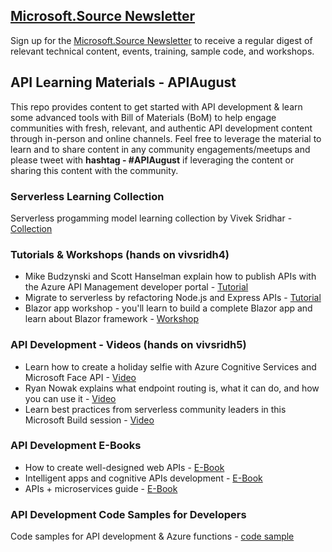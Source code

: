 ## [Microsoft.Source Newsletter](https://azure.microsoft.com/en-in/resources/join-the-azure-developer-community/?wt.mc_id=AID3018158_QSG_EML_NLTR_445400&ocid=AID3018158_QSG_EML_NLTR_445400)

Sign up for the [Microsoft.Source Newsletter](https://azure.microsoft.com/en-in/resources/join-the-azure-developer-community/?wt.mc_id=AID3018158_QSG_EML_NLTR_445400&ocid=AID3018158_QSG_EML_NLTR_445400) to receive a regular digest of relevant technical content, events, training, sample code, and workshops.

## API Learning Materials - APIAugust

This repo provides content to get started with API development & learn some advanced tools with Bill of Materials (BoM) to help engage communities with fresh, relevant, and authentic API development content through in-person and online channels. Feel free to leverage the material to learn and to share content in any community engagements/meetups and please tweet with **hashtag - #APIAugust** if leveraging the content or sharing this content with the community. 

### Serverless Learning Collection

Serverless progamming model learning collection by Vivek Sridhar - [Collection](https://docs.microsoft.com/en-us/users/viveksridhar-6316/collections/56juwyn7w722e?wt.mc_id=AID3018158_QSG_SCL_453306&ocid=AID3018158_QSG_SCL_453306)

### Tutorials & Workshops (hands on vivsridh4)

* Mike Budzynski and Scott Hanselman explain how to publish APIs with the Azure API Management developer portal - [Tutorial](https://www.youtube.com/watch?v=9cmyh3J9Lvc&t=210s)
* Migrate to serverless by refactoring Node.js and Express APIs - [Tutorial](https://johnpapa.net/refactor-your-node-js-and-express-apis-to-serverless-apis-with-azure-functions/)
* Blazor app workshop - you'll learn to build a complete Blazor app and learn about Blazor framework - [Workshop](https://github.com/dotnet-presentations/blazor-workshop/)

### API Development - Videos (hands on vivsridh5)

* Learn how to create a holiday selfie with Azure Cognitive Services and Microsoft Face API - [Video](https://www.youtube.com/watch?v=WQRK0UbNKOo)
* Ryan Nowak explains what endpoint routing is, what it can do, and how you can use it - [Video](https://channel9.msdn.com/Shows/On-NET/ASPNET-Core-Series-Endpoint-Routing)
* Learn best practices from serverless community leaders in this Microsoft Build session - [Video](https://mybuild.microsoft.com/sessions/e477304a-6de3-4714-a1f3-cc955da82b1a?source=sessions)

### API Development E-Books

* How to create well-designed web APIs - [E-Book](https://azure.microsoft.com/mediahandler/files/resourcefiles/api-design/Azure_API-Design_Guide_eBook.pdf?wt.mc_id=AID3018158_QSG_453540&ocid=AID3018158_QSG_453540)
* Intelligent apps and cognitive APIs development - [E-Book](https://clouddamcdnprodep.azureedge.net/gdc/gdcmrolgD/original)
* APIs + microservices guide - [E-Book](https://azure.microsoft.com/mediahandler/files/resourcefiles/apis-microservices-ebook/Azure_API-Microservices_eBook.pdf?wt.mc_id=AID3018158_QSG_453536&ocid=AID3018158_QSG_453536)

### API Development Code Samples for Developers

Code samples for API development & Azure functions - [code sample](https://docs.microsoft.com/en-us/samples/browse/?expanded=azure&products=azure-api-management%2Cazure-functions)






